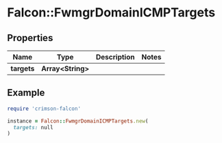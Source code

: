 # Falcon::FwmgrDomainICMPTargets

## Properties

| Name | Type | Description | Notes |
| ---- | ---- | ----------- | ----- |
| **targets** | **Array&lt;String&gt;** |  |  |

## Example

```ruby
require 'crimson-falcon'

instance = Falcon::FwmgrDomainICMPTargets.new(
  targets: null
)
```


